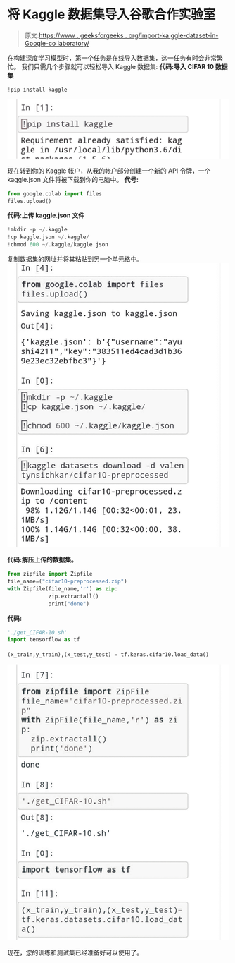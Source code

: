 # 将 Kaggle 数据集导入谷歌合作实验室

> 原文:[https://www . geeksforgeeks . org/import-ka ggle-dataset-in-Google-co laboratory/](https://www.geeksforgeeks.org/importing-kaggle-dataset-into-google-colaboratory/)

在构建深度学习模型时，第一个任务是在线导入数据集，这一任务有时会非常繁忙。
我们只需几个步骤就可以轻松导入 Kaggle 数据集:
**代码:导入 CIFAR 10 数据集**

```py
!pip install kaggle
```

![](img/0ef16a9404adb392a95d29c87a76e733.png)

现在转到你的 Kaggle 帐户，从我的帐户部分创建一个新的 API 令牌，一个 kaggle.json 文件将被下载到你的电脑中。
**代号:**

```py
from google.colab import files
files.upload()
```

**代码:上传 kaggle.json 文件**

```py
!mkdir -p ~/.kaggle
!cp kaggle.json ~/.kaggle/
!chmod 600 ~/.kaggle/kaggle.json
```

复制数据集的网址并将其粘贴到另一个单元格中。
![](img/e6a2785ed10df61f40e202af457cab2d.png)

**代码:解压上传的数据集。**

```py
from zipfile import Zipfile
file_name=("cifar10-preprocessed.zip")
with Zipfile(file_name,'r') as zip:
             zip.extractall()
             print("done")
```

**代码:**

```py
'./get_CIFAR-10.sh'
import tensorflow as tf

(x_train,y_train),(x_test,y_test) = tf.keras.cifar10.load_data()
```

![](img/17c179938103667fa192d8ee83c2ccb9.png)

现在，您的训练和测试集已经准备好可以使用了。